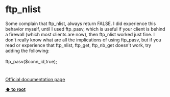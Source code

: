 # ftp_nlist




<div class="phpcode"><span class="html">
Some complain that ftp_nlist, always return FALSE. I did experience this behavior myself, until I used ftp_pasv, which is useful if your client is behind a firewall (which most clients are now), then ftp_nlist worked just fine. I don&apos;t really know what are all the implications of using ftp_pasv, but if you read or experience that ftp_nlist, ftp_get, ftp_nb_get doesn&apos;t work, try adding the following:<br><br>ftp_pasv($conn_id,true);</span>
</div>
  

#

[Official documentation page](https://www.php.net/manual/en/function.ftp-nlist.php)

**[⬆ to root](/)**